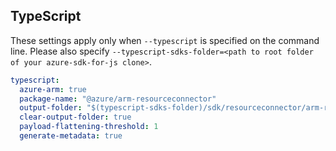 ## TypeScript

These settings apply only when `--typescript` is specified on the command line.
Please also specify `--typescript-sdks-folder=<path to root folder of your azure-sdk-for-js clone>`.

``` yaml $(typescript)
typescript:
  azure-arm: true
  package-name: "@azure/arm-resourceconnector"
  output-folder: "$(typescript-sdks-folder)/sdk/resourceconnector/arm-resourceconnector"
  clear-output-folder: true
  payload-flattening-threshold: 1
  generate-metadata: true
```
